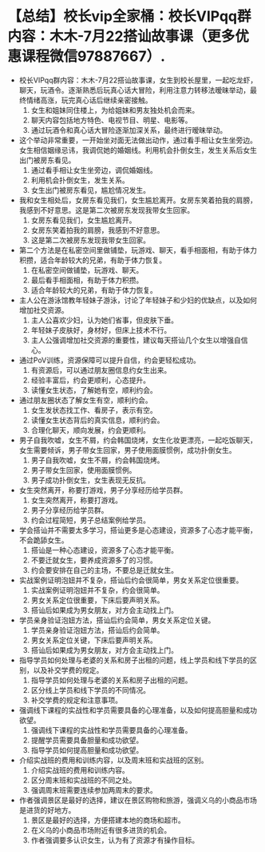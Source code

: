 # 【总结】校长vip全家桶：校长VIPqq群内容：木木-7月22搭讪故事课（更多优惠课程微信97887667）.

-   校长VIPqq群内容：木木-7月22搭讪故事课，女生到校长屋里，一起吃龙虾，聊天，玩酒令。逐渐熟悉后玩真心话大冒险，利用注意力转移法暧昧举动，最终情绪高涨，玩完真心话后继续亲密接触。
    1.  女生和姐妹同住楼上，为给姐妹和男友独处机会而来。
    2.  聊天内容包括地方特色、电视节目、明星、电影等。
    3.  通过玩酒令和真心话大冒险逐渐加深关系，最终进行暧昧举动。
-   这个举动非常重要，一开始坐对面无法做出动作，通过看手相让女生坐旁边。女生相信姻缘忌讳，我调侃她的婚姻线。利用机会扑倒女生，发生关系后女生出门被房东看见。
    1.  通过看手相让女生坐旁边，调侃婚姻线。
    2.  利用机会扑倒女生，发生关系。
    3.  女生出门被房东看见，尴尬情况发生。
-   我和女生相处后，女房东看见我们，女生尴尬离开。女房东笑着拍我的肩膀，我感到不好意思。这是第二次被房东发现我带女生回家。
    1.  女房东看见我们，女生尴尬离开。
    2.  女房东笑着拍我的肩膀，我感到不好意思。
    3.  这是第二次被房东发现我带女生回家。
-   第二个方法是在私密空间里做铺垫，玩游戏、聊天，看手相面相，有助于体力积攒，适合年龄较大的兄弟，有助于体力恢复。
    1.  在私密空间做铺垫，玩游戏、聊天。
    2.  最后看手相面相，有助于体力积攒。
    3.  适合年龄较大的兄弟，有助于体力恢复。
-   主人公在游泳馆教年轻妹子游泳，讨论了年轻妹子和少妇的优缺点，以及如何增加社交资源。
    1.  主人公喜欢少妇，认为她们省事，但皮肤下垂。
    2.  年轻妹子皮肤好，身材好，但床上技术不行。
    3.  主人公强调增加社交资源的重要性，建议每天搭讪几个女生以增强自信心。
-   通过PoV训练，资源保障可以提升自信，约会更轻松成功。
    1.  有资源后，可以通过朋友圈信息约女生出来。
    2.  经验丰富后，约会更顺利，心态提升。
    3.  读懂女生状态，了解她有空，顺利约会。
-   通过朋友圈状态了解女生有空，顺利约会。
    1.  女生发状态找工作、看房子，表示有空。
    2.  读懂女生状态背后的真实信息，顺利约会。
    3.  合理化聊天，顺向发展，约会更顺利。
-   男子自我吹嘘，女生不屑，约会韩国烧烤，女生化妆更漂亮，一起吃饭聊天，女生需要倾诉，男子带女生回家，男子使用面膜惯例，成功扑倒女生。
    1.  男子自我吹嘘，女生不屑，约会韩国烧烤。
    2.  男子带女生回家，使用面膜惯例。
    3.  男子成功扑倒女生，女生表现无反抗。
-   女生突然离开，称要打游戏，男子分享经历给学员群。
    1.  女生突然离开，称要打游戏。
    2.  男子分享经历给学员群。
    3.  约会过程简短，男子总结案例给学员。
-   学会搭讪并不需要太多学习，搭讪更多是心态建设，资源多了心态才能平衡，不会跪舔女生。
    1.  搭讪是一种心态建设，资源多了心态才能平衡。
    2.  不要迁就女生，要养成资源多了的习惯。
    3.  约会要安排在自己的主场，不要总是迁就女生。
-   实战案例证明泡妞并不复杂，搭讪后约会很简单，男女关系定位很重要。
    1.  实战案例证明泡妞并不复杂，约会很简单。
    2.  男女关系定位很重要，下床后要声明关系。
    3.  搭讪后如果成为男女朋友，对方会主动找上门。
-   学员亲身验证泡妞方法，搭讪后约会简单，男女关系定位关键。
    1.  学员亲身验证泡妞方法，搭讪后约会简单。
    2.  男女关系定位关键，下床后要声明关系。
    3.  搭讪后如果成为男女朋友，对方会主动找上门。
-   指导学员如何处理与老婆的关系和房子出租的问题，线上学员和线下学员的区别，以及补交学费的规定。
    1.  指导学员如何处理与老婆的关系和房子出租的问题。
    2.  区分线上学员和线下学员的不同情况。
    3.  补交学费的规定和注意事项。
-   强调线下课程的实战性和学员需要具备的心理准备，以及如何提高胆量和成功欲望。
    1.  强调线下课程的实战性和学员需要具备的心理准备。
    2.  提醒学员需要具备胆量和成功欲望。
    3.  指导学员如何提高胆量和成功欲望。
-   介绍实战班的费用和训练内容，以及周末班和实战班的区别。
    1.  介绍实战班的费用和训练内容。
    2.  区分周末班和实战班的不同之处。
    3.  强调周末班需要连续参加两周末的要求。
-   作者强调景区是最好的选择，建议在景区购物和旅游，强调义乌的小商品市场是进货的好地方。
    1.  景区是最好的选择，方便搭建本地的商场和超市。
    2.  在义乌的小商品市场附近有很多进货的机会。
    3.  作者强调要多认识女生，认为有了资源才有操作目标。